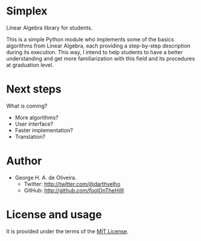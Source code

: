 Simplex
=======

Linear Algebra library for students.

This is a simple Python module who implements some of the basics algorithms from Linear Algebra, each providing a 
step-by-step description during its execution. This way, I intend to help students to have a better understanding
and get more familiarization with this field and its procedures at graduation level.

Next steps
==========

What is coming?

* More algorithms?
* User interface?
* Faster implementation?
* Translation?

Author
=======

- George H. A. de Oliveira.
  * Twitter: http://twitter.com/@darthvelho
  * GitHub: http://github.com/foolOnTheHilll

License and usage
=================

It is provided under the terms of the [MIT License](simplex.py).
